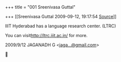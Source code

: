 +++
title = "001 Sreenivasa Guttal"

+++
[[Sreenivasa Guttal	2009-09-12, 19:17:54 [Source](https://groups.google.com/g/bvparishat/c/_qJ9jXR0gV8)]]



IIIT Hyderabad has a language research center. (LTRC)

  

You can visit<http://ltrc.iiit.ac.in/> for more.

  

2009/9/12 JAGANADH G \<[jaga...@gmail.com]()\>



